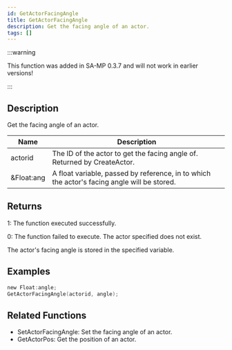 ```yaml
---
id: GetActorFacingAngle
title: GetActorFacingAngle
description: Get the facing angle of an actor.
tags: []
---
```


<TagLinks />

:::warning

This function was added in SA-MP 0.3.7 and will not work in earlier versions!

:::

## Description

Get the facing angle of an actor.

| Name       | Description                                                                                 |
| ---------- | ------------------------------------------------------------------------------------------- |
| actorid    | The ID of the actor to get the facing angle of. Returned by CreateActor.                    |
| &Float:ang | A float variable, passed by reference, in to which the actor's facing angle will be stored. |

## Returns

1: The function executed successfully.

0: The function failed to execute. The actor specified does not exist.

The actor's facing angle is stored in the specified variable.

## Examples

```c
new Float:angle;
GetActorFacingAngle(actorid, angle);
```

## Related Functions

- SetActorFacingAngle: Set the facing angle of an actor.
- GetActorPos: Get the position of an actor.
